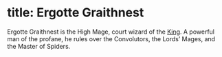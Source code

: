 title: Ergotte Graithnest
=====
Ergotte Graithnest is the High Mage, court wizard of the [King](./brenin-merlus.html). A powerful man of the profane, he rules over the Convolutors, the Lords’ Mages, and the Master of Spiders.